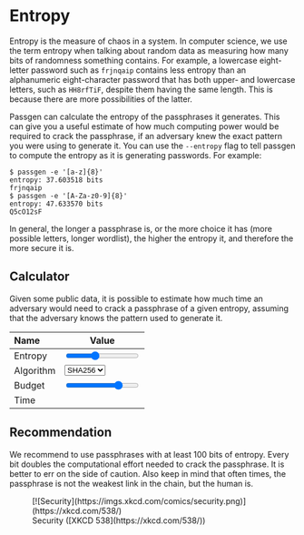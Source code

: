 # Entropy

Entropy is the measure of chaos in a system. In computer science, we use the
term entropy when talking about random data as measuring how many bits of
randomness something contains. For example, a lowercase eight-letter password
such as `frjnqaip` contains less entropy than an alphanumeric eight-character
password that has both upper- and lowercase letters, such as `HH8rfTiF`,
despite them having the same length. This is because there are more
possibilities of the latter.

Passgen can calculate the entropy of the passphrases it generates. This can
give you a useful estimate of how much computing power would be required to
crack the passphrase, if an adversary knew the exact pattern you were using to
generate it. You can use the `--entropy` flag to tell passgen to compute
the entropy as it is generating passwords. For example:

```
$ passgen -e '[a-z]{8}'
entropy: 37.603518 bits
frjnqaip
$ passgen -e '[A-Za-z0-9]{8}'
entropy: 47.633570 bits
Q5cO12sF
```

In general, the longer a passphrase is, or the more choice it has (more
possible letters, longer wordlist), the higher the entropy it, and therefore
the more secure it is.

## Calculator

Given some public data, it is possible to estimate how much time an adversary would need to crack a passphrase of a given entropy, assuming that the adversary knows the pattern used to generate it. 

| Name | Value |
| :-- | --- |
| Entropy | <input type="range" min="0" max="256" value="100" class="slider" id="entropy-input"><br /><span id="entropy-value"></span> |
| Algorithm | <select name="algorithm" id="algorithm-input"><option value="sha256" default>SHA256</option><option value="md5">MD5</option><option value="scrypt">SCrypt</option></select> |
| Budget | <input type="range" min="0" max="1000" value="750" class="slider" id="budget-input"><br /><span id="budget-value"></span> |
| Time | <span id="time-value"></span> |

<script>
// get int slider value from a slider with a given ID
function get_slider_value(id) {
    var slider = document.getElementById(id);
    return parseInt(slider.value);
}

// set element's inner HTML.
function set_element_html(id, html) {
    var element = document.getElementById(id);
    element.innerHTML = html;
}

// adjust a linear value [0, 1.0] to a log scale [0, target].
function log_scale(target, value) {
    return Math.round(Math.pow(target, value));
}

// normalize a time into a number and a unit
function time_normalize(time) {
    var unit = "seconds";
    if(time >= 60) {
        time /= 60;
        unit = "minutes";
        if(time >= 60) {
            time /= 60;
            unit = "hours";
            if(time >= 24) {
                time /= 24;
                unit = "days";
                if(time >= 365) {
                    time /= 365;
                    unit = "years";
                    if(time >= 1000) {
                        time /= 1000;
                        unit = "millenium";
                        if(time >= 1000000) {
                            time /= 1000000;
                            unit = "eon";
                        }
                    }
                }
            }
        }
    }

    return [Math.round(time), unit];
}

// round a number to some precision
function round_to(value, precision) {
    var multiplier = Math.pow(10, precision);
    return Math.round(value * multiplier) / multiplier;
}

function recompute_entropy() {
    var entropy = get_slider_value("entropy-input");
    set_element_html("entropy-value", `${entropy} bits`);

    let algorithm = document.getElementById("algorithm-input").value;

    let budget = log_scale(100000000, get_slider_value("budget-input") / 1000);
    set_element_html("budget-value", `$${budget}`);

    // https://gist.github.com/Chick3nman/32e662a5bb63bc4f51b847bb422222fd
    let gpus = budget / 1600;

    var hashrate = 0;
    if(algorithm == "sha256") {
        hashrate = 21960300000 * gpus;
    }
    if(algorithm == "md5") {
        hashrate = 164000000000 * gpus;
    }
    if(algorithm == "scrypt") {
        hashrate = 7126 * gpus;
    }

    let [time, unit] = time_normalize(Math.pow(2, entropy) / hashrate);

    set_element_html("time-value", `${time} ${unit}`);
}

function hook_slider(id) {
    document.getElementById(id).oninput = recompute_entropy;
    document.getElementById(id).onchange = recompute_entropy;
}

var input_sliders = ["entropy-input", "budget-input", "algorithm-input"];
input_sliders.forEach((slider) => hook_slider(slider));

recompute_entropy();
</script>

## Recommendation

We recommend to use passphrases with at least 100 bits of entropy. Every bit doubles the computational effort needed to crack the passphrase. It is better to err on the side of caution. Also keep in mind that often times, the passphrase is not the weakest link in the chain, but the human is.

<figure markdown>
[![Security](https://imgs.xkcd.com/comics/security.png)](https://xkcd.com/538/)
<figcaption markdown>Security ([XKCD 538](https://xkcd.com/538/))</figcaption>
</figure>
